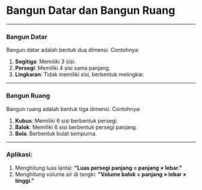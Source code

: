 # Bangun Datar dan Bangun Ruang

---

### Bangun Datar
Bangun datar adalah bentuk dua dimensi. Contohnya:
1. **Segitiga**: Memiliki 3 sisi.
2. **Persegi**: Memiliki 4 sisi sama panjang.
3. **Lingkaran**: Tidak memiliki sisi, berbentuk melingkar.

---

### Bangun Ruang
Bangun ruang adalah bentuk tiga dimensi. Contohnya:
1. **Kubus**: Memiliki 6 sisi berbentuk persegi.
2. **Balok**: Memiliki 6 sisi berbentuk persegi panjang.
3. **Bola**: Berbentuk bulat sempurna.

---

### Aplikasi:
1. Menghitung luas lantai: **"Luas persegi panjang = panjang × lebar."**
2. Menghitung volume air di tangki: **"Volume balok = panjang × lebar × tinggi."**
